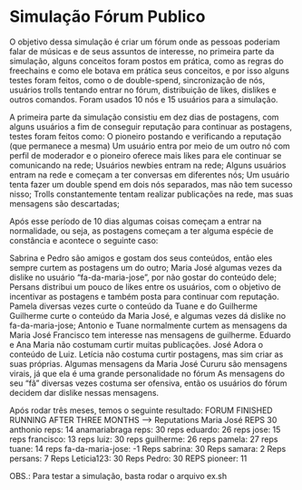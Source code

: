 # Simulação Fórum Publico

O objetivo dessa simulação é criar um fórum onde as pessoas poderiam falar de músicas e de seus assuntos de interesse, no primeira parte da simulação, alguns conceitos foram postos em prática, como as regras do freechains e como ele botava em prática seus conceitos, e por isso alguns testes foram feitos, como o de double-spend, sincronização de nós, usuários trolls tentando entrar no fórum, distribuição de likes, dislikes e outros comandos. Foram usados 10 nós e 15 usuários para a simulação.

A primeira parte da simulação consistiu em dez dias de postagens, com alguns usuários a fim de conseguir reputação para continuar as postagens, testes foram feitos como:
O pioneiro postando e verificando a reputação (que permanece a mesma)
Um usuário entra por meio de um outro nó com perfil de moderador e o pioneiro oferece mais likes para ele continuar se comunicando na rede;
Usuários newbies entram na rede;
Alguns usuários entram na rede e começam a ter conversas em diferentes nós;
Um usuário  tenta fazer um double spend em dois nós separados, mas não tem sucesso nisso;
Trolls constantemente tentam realizar publicações na rede, mas suas mensagens são descartadas;

Após esse período de 10 dias algumas coisas começam a entrar na normalidade, ou seja, as postagens começam a ter alguma espécie de constância e acontece o seguinte caso:
    
Sabrina e Pedro são amigos e gostam dos seus conteúdos, então eles sempre curtem as postagens um do outro;
Maria José algumas vezes da dislike no usuário “fa-da-maria-jose”, por não gostar do conteúdo dele;
Persans distribui um pouco de likes entre os usuários, com o objetivo de incentivar as postagens e também posta para continuar com reputação.
Pamela diversas vezes curte o conteúdo da Tuane e do Guilherme
Guilherme curte o conteúdo da Maria José, e algumas vezes dá dislike no fa-da-maria-jose;
Antonio e Tuane normalmente curtem as mensagens da Maria José
Francisco tem interesse nas mensagens de guilherme.
Eduardo e Ana Maria não costumam curtir muitas publicações.
José Adora o conteúdo de Luiz.
Letícia não costuma curtir postagens, mas sim criar as suas próprias.
Algumas mensagens da Maria José Cururu são mensagens virais, já que ela é uma grande personalidade no fórum
As mensagens do seu “fã” diversas vezes costuma ser ofensiva, então os usuários do fórum decidem dar dislike nessas mensagens.


Após rodar três meses, temos o seguinte resultado:
FORUM FINISHED RUNNING AFTER THREE MONTHS --> Reputations
Maria José REPS
30
anthonio reps:
14
anamariabraga reps:
30
 reps eduardo:
26
 reps jose:
15
 reps francisco:
13
 reps luiz:
30
 reps guilherme: 
26
 reps pamela:
27
 reps tuane:
14
 reps fa-da-maria-jose:
-1
Reps sabrina:
30
Reps samara:
2
Reps persans:
7
Reps Leticia123:
30
Reps Pedro:
30
REPS pioneer:
11

OBS.: Para testar a simulação, basta rodar o arquivo ex.sh
